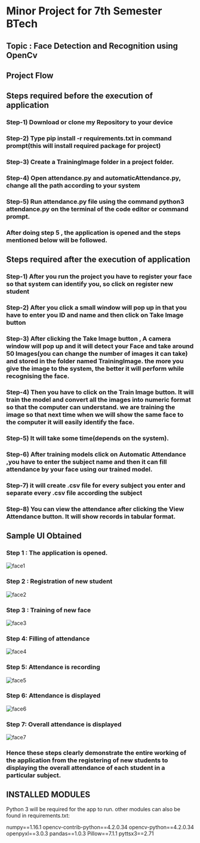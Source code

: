 # Minor Project for 7th Semester BTech

## Topic : Face Detection and Recognition using OpenCv


## Project Flow

## Steps required before the execution of application

### Step-1) Download or clone my Repository to your device
### Step-2) Type pip install -r requirements.txt in command prompt(this will install required package for project)
### Step-3) Create a TrainingImage folder in a project folder.
### Step-4) Open attendance.py and automaticAttendance.py, change all the path according to your system
### Step-5) Run attendance.py file using the command python3 attendance.py on the terminal of the code editor or command prompt.
### After doing step 5 , the application is opened and the steps mentioned below will be followed.

## Steps required after the execution of application

### Step-1) After you run the project you have to register your face so  that system can identify you, so click on register new student
### Step-2) After you click a small window will pop up in that you have to enter you ID and name and then click on Take Image button
### Step-3) After clicking the Take Image button , A camera window will pop up and it will detect your Face and take around 50 Images(you can change the number of images it can take) and stored in the folder named TrainingImage. the more you give the image to the system, the better it will perform while recognising the face.
### Step-4) Then you have to click on the Train Image button. It will train the model and convert all the images into numeric format so that the computer can understand. we are training the image so that next time when we will show the same face to the computer it will easily identify the face.
### Step-5) It will take some time(depends on the system).
### Step-6) After training models click on Automatic Attendance ,you have to enter the subject name and then it can fill attendance by your face using our trained model.
### Step-7) it will create .csv file for every subject you enter and separate every .csv file according the subject
### Step-8) You can view the attendance after clicking the View Attendance button. It will show records in tabular format.




## Sample UI Obtained 

### Step 1 : The application is opened.


![face1](https://github.com/user-attachments/assets/f8473fc3-84f6-4e31-b90b-29233eae7dd9)


### Step 2 : Registration of new student


![face2](https://github.com/user-attachments/assets/ecd32592-d1a6-4e30-9535-a607eaf6ce4e)



### Step 3 : Training of new face


![face3](https://github.com/user-attachments/assets/3e7e5192-a607-4d41-a72e-f537d22ae392)



### Step 4: Filling of attendance


![face4](https://github.com/user-attachments/assets/ebc6e788-a125-4692-950d-8175ff01f3a7)



### Step 5: Attendance is recording


![face5](https://github.com/user-attachments/assets/690ce6a9-abea-4583-ba39-022f2a497a5e)



### Step 6: Attendance is displayed


![face6](https://github.com/user-attachments/assets/d81eb3e7-497a-4ab9-828f-040053015d7d)



### Step 7: Overall attendance is displayed


![face7](https://github.com/user-attachments/assets/4cf27cae-e33b-4fdd-bc49-4ccb4accf048)



### Hence these steps clearly demonstrate the entire working of the application from the registering of new students to displaying the overall attendance of each student in a particular subject.

## INSTALLED MODULES
Python 3 will be required for the app to run. other modules can also be found in requirements.txt:

numpy==1.16.1
opencv-contrib-python==4.2.0.34
opencv-python==4.2.0.34
openpyxl==3.0.3
pandas==1.0.3
Pillow==7.1.1
pyttsx3==2.71
